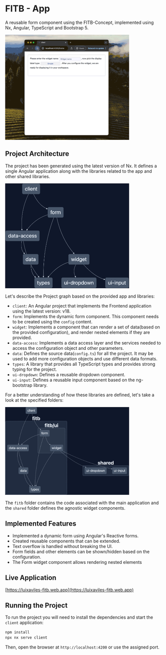 # FITB - App

A reusable form component using the FITB-Concept, implemented using Nx, Angular, TypeScript and Bootstrap 5.

<img src="./screenshots/screen.gif?raw=true" width="400">

## Project Architecture
The project has been generated using the latest version of Nx. It defines a single Angular application along with the libraries related to the app and other shared libraries.

<img src="./screenshots/graph-1.png?raw=true" width="400">

Let's describe the Project graph based on the provided app and libraries:

* `client`: An Angular project that implements the Frontend application using the latest version: v18.
* `form`: Implements the dynamic form component. This component needs to be created using the `config` content.
* `widget`: Implements a component that can render a set of data(based on the provided configuration), and render nested elements if they are provided.
* `data-access`: Implements a data access layer and the services needed to access the configuration object and other parameters.
* `data`: Defines the source data(`config.ts`) for all the project. It may be used to add more configuration objects and use different data formats.
* `types`: A library that provides all TypeScript types and provides strong typing for the project.
* `ui-dropdown`: Defines a reusable dropdown component.
* `ui-input`: Defines a reusable input component based on the ng-bootstrap library.

For a better understanding of how these libraries are defined, let's take a look at the specified folders:

<img src="./screenshots/graph-2.png?raw=true" width="400">

The `fitb` folder contains the code associated with the main application and the `shared` folder defines the agnostic widget components.

## Implemented Features
* Implemented a dynamic form using Angular's Reactive forms.
* Created reusable components that can be extended.
* Text overflow is handled without breaking the UI.
* Form fields and other elements can be shown/hidden based on the configuration.
* The Form widget component allows rendering nested elements

## Live Application
[https://luixaviles-fitb.web.app](https://luixaviles-fitb.web.app)

## Running the Project

To run the project you will need to install the dependencies and start the `client` application:

```bash
npm install
npx nx serve client
```

Then, open the browser at `http://localhost:4200` or use the assigned port.
